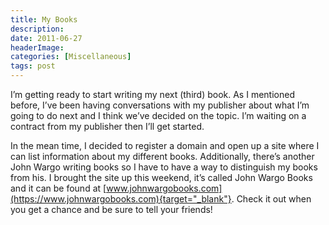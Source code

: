 ```yaml
---
title: My Books
description: 
date: 2011-06-27
headerImage: 
categories: [Miscellaneous]
tags: post
---
```


I’m getting ready to start writing my next (third) book. As I mentioned before, I’ve been having conversations with my publisher about what I’m going to do next and I think we’ve decided on the topic. I’m waiting on a contract from my publisher then I’ll get started.

In the mean time, I decided to register a domain and open up a site where I can list information about my different books. Additionally, there’s another John Wargo writing books so I have to have a way to distinguish my books from his. I brought the site up this weekend, it’s called John Wargo Books and it can be found at [www.johnwargobooks.com](https://www.johnwargobooks.com){target="_blank"}. Check it out when you get a chance and be sure to tell your friends! 